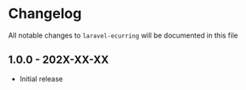 # Changelog

All notable changes to `laravel-ecurring` will be documented in this file

## 1.0.0 - 202X-XX-XX

- Initial release
